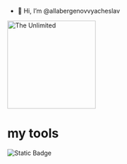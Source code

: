 - 👋 Hi, I’m @allabergenovvyacheslav

<img src=https://github.com/user-attachments/assets/4cebdf7e-7a52-4b83-9e09-d450610003bc alt='The Unlimited' width='200'>

# my tools

![Static Badge](https://img.shields.io/badge/py-python-blue?style=plastic&logo=python)


